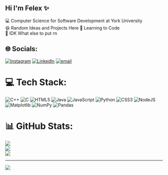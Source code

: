 ## Hi I'm Felex ✨

💻 Computer Science for Software Development at York University<br/>
😆 Random Ideas and Projects Here
📝 Learning to Code<br/> 
🤯 IDK What else to put rn<br/>


## 🌐 Socials:
[![Instagram](https://img.shields.io/badge/Instagram-%23E4405F.svg?logo=Instagram&logoColor=white)](https://instagram.com/felexhill7) [![LinkedIn](https://img.shields.io/badge/LinkedIn-%230077B5.svg?logo=linkedin&logoColor=white)](https://linkedin.com/in/felex-hill) [![email](https://img.shields.io/badge/Email-D14836?logo=gmail&logoColor=white)](mailto:helex.fill28@gmail.com) 

# 💻 Tech Stack:
![C++](https://img.shields.io/badge/c++-%2300599C.svg?style=flat&logo=c%2B%2B&logoColor=white) ![C](https://img.shields.io/badge/c-%2300599C.svg?style=flat&logo=c&logoColor=white) ![HTML5](https://img.shields.io/badge/html5-%23E34F26.svg?style=flat&logo=html5&logoColor=white) ![Java](https://img.shields.io/badge/java-%23ED8B00.svg?style=flat&logo=openjdk&logoColor=white) ![JavaScript](https://img.shields.io/badge/javascript-%23323330.svg?style=flat&logo=javascript&logoColor=%23F7DF1E) ![Python](https://img.shields.io/badge/python-3670A0?style=flat&logo=python&logoColor=ffdd54) ![CSS3](https://img.shields.io/badge/css3-%231572B6.svg?style=flat&logo=css3&logoColor=white) ![NodeJS](https://img.shields.io/badge/node.js-6DA55F?style=flat&logo=node.js&logoColor=white) ![Matplotlib](https://img.shields.io/badge/Matplotlib-%23ffffff.svg?style=flat&logo=Matplotlib&logoColor=black) ![NumPy](https://img.shields.io/badge/numpy-%23013243.svg?style=flat&logo=numpy&logoColor=white) ![Pandas](https://img.shields.io/badge/pandas-%23150458.svg?style=flat&logo=pandas&logoColor=white)
# 📊 GitHub Stats:
![](https://github-readme-stats.vercel.app/api?username=FelexHill7&theme=calm_pink&hide_border=false&include_all_commits=true&count_private=true)<br/>
![](https://nirzak-streak-stats.vercel.app/?user=FelexHill7&theme=calm_pink&hide_border=false)<br/>
![](https://github-readme-stats.vercel.app/api/top-langs/?username=FelexHill7&theme=calm_pink&hide_border=false&include_all_commits=true&count_private=true&layout=compact)

---
[![](https://visitcount.itsvg.in/api?id=FelexHill7&icon=0&color=0)](https://visitcount.itsvg.in)

<!-- Proudly created with GPRM ( https://gprm.itsvg.in ) -->
